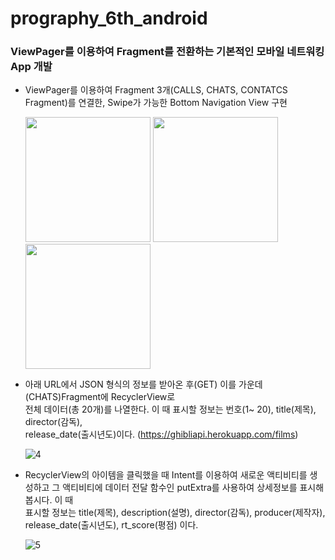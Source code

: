 # prography_6th_android
### ViewPager를 이용하여 Fragment를 전환하는 기본적인 모바일 네트워킹 App 개발 

- ViewPager를 이용하여 Fragment 3개(CALLS, CHATS, CONTATCS Fragment)를 연결한, 
  Swipe가 가능한 Bottom Navigation View 구현 
  
  <div>
    <img width="200" src = "https://user-images.githubusercontent.com/25498573/75878461-f3e38d80-5e5c-11ea-90c0-9753bbd21263.jpg"</img>
    <img width="200" src = "https://user-images.githubusercontent.com/25498573/75878988-dfec5b80-5e5d-11ea-955d-27336ebec279.jpg"</img>
    <img width="200" src = "https://user-images.githubusercontent.com/25498573/75878997-e2e74c00-5e5d-11ea-820b-c3b12f95cd85.jpg"</img>
  </div>
 
- 아래 URL에서 JSON 형식의 정보를 받아온 후(GET) 이를 가운데(CHATS)Fragment에 RecyclerView로  
  전체 데이터(총 20개)를 나열한다. 이 때 표시할 정보는 번호(1~ 20), title(제목), director(감독),  
  release_date(출시년도)이다. (​https://ghibliapi.herokuapp.com/films​) 
  
  ![4](https://user-images.githubusercontent.com/25498573/75879017-eed30e00-5e5d-11ea-89dd-58ef3ab85d8c.jpg)
  
  
- RecyclerView의 아이템을 클릭했을 때 Intent를 이용하여 새로운 액티비티를 생성하고 그 
  액티비티에 데이터 전달 함수인 putExtra를 사용하여 상세정보를 표시해 봅시다. 이 때  
  표시할 정보는 title(제목), description(설명), director(감독), producer(제작자),  
  release_date(출시년도), rt_score(평점) 이다. 
  
  ![5](https://user-images.githubusercontent.com/25498573/75879019-f0043b00-5e5d-11ea-870e-cf2bf5f20467.jpg)

